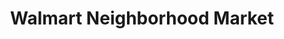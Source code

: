 ---
title: "Walmart Neighborhood Market"
url: /houston/walmart-neighborhood-market-south-gessner-drive/
shop: supermarket
---
